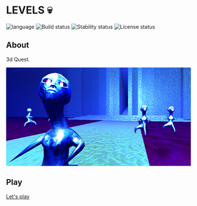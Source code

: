 # LEVELS :skull: # 

![language](https://img.shields.io/badge/code-es6-green.svg) 
![Build status](https://img.shields.io/badge/build-passing-green.svg) 
![Stability status](https://img.shields.io/badge/stability-stable-green.svg) 
![License status](https://img.shields.io/badge/license-Beerware-green.svg) 


About
------------   
3d Quest.  
  
  
![pic](https://raw.githubusercontent.com/fire888/levels/master/public/start-img.png)

Play
------------ 
[Let's play](http://js.otrisovano.ru/tests/201124_levels/02/)
